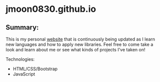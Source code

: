 # jmoon0830.github.io

## Summary:

This is my personal [website](https://jmoon0830.github.io/) that is continuously being updated as I learn new languages and how to apply new libraries. Feel free to come take a look and learn about me or see what kinds of projects I've taken on!


Technologies:
- HTML/CSS/Bootstrap
- JavaScript
